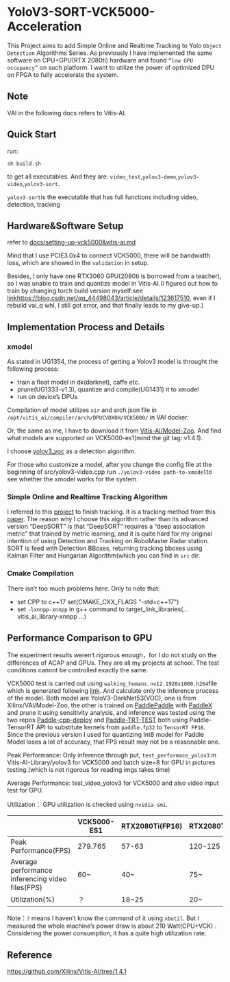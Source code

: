 # YoloV3-SORT-VCK5000-Acceleration

This Project aims to add Simple Online and Realtime Tracking to Yolo `Object Detection` Algorithms Series. As previously I have implemented the same software on CPU+GPU(RTX 2080ti) hardware and found `“low GPU occupancy”` on such platform. I want to utilize the power of optimized DPU on FPGA to fully accelerate the system.

## Note

VAI in the following docs refers to Vitis-AI.

## Quick Start

run:

```shell
sh build.sh
```

to get all executables. And they are: `video_test`,`yolov3-demo`,`yolov3-video`,`yolov3-sort`.

`yolov3-sort`is the executable that has full functions including video, detection, tracking

## Hardware&Software Setup

refer to [docs/setting-up-vck5000&vitis-ai.md](docs/setting-up-vck5000&vitis-ai.md)

Mind that I use PCIE3.0x4 to connect VCK5000, there will be bandwidth loss, which are showed in the `validation` in setup. 

Besides, I only have one RTX3060 GPU(2080ti is borrowed from a teacher), so I was unable to train and quantize model in Vitis-AI.(I figured out how to train by changing torch build version myself:see [link]()https://blog.csdn.net/qq_44498043/article/details/123617510, even if I rebuild vai_q whl, I still got error, and that finally leads to my give-up.)

## Implementation Process and Details

### xmodel

As stated in UG1354, the process of getting a Yolov3 model is throught the following process:

- train a float model in dk(darknet), caffe etc.
- prune(UG1333-v1.3), quantize and compile(UG1431) it to xmodel
- run on device’s DPUs

Compilation of model utilizes `xir` and arch.json file in `/opt/vitis_ai/compiler/arch/DPUCVDX8H/VCK5000/` in VAI docker.

Or, the same as me, I have to download it from [Vitis-AI/Model-Zoo](https://github.com/Xilinx/Vitis-AI/tree/1.4.1/models/AI-Model-Zoo/model-list). And find what models are supported on VCK5000-es1(mind the git tag: v1.4.1).

I choose [yolov3_voc](https://github.com/Xilinx/Vitis-AI/tree/1.4.1/models/AI-Model-Zoo/model-list/dk_yolov3_voc_416_416_65.42G_1.4) as a detection algorithm.

For those who customize a model, after you change the config file at the beginning of src/yolov3-video.cpp run `./yolov3-video path-to-xmodel`to see whether the xmodel works for the system.

### Simple Online and Realtime Tracking Algorithm

I referred to this [project](https://github.com/edwardnguyen1705/sort_cpp) to finish tracking. It is a tracking method from this [paper](https://arxiv.org/abs/1602.00763). The reason why I choose this algorithm rather than its advanced version “DeepSORT” is that “DeepSORT” requires a “deep association metric” that trained by metric learning, and it is quite hard for my original intention of using Detection and Tracking on RoboMaster Radar station. SORT is feed with Detection BBoxes, returning tracking bboxes using Kalman Filter and Hungarian Algorithm(which you can find in `src` dir.

### Cmake Compilation

There isn’t too much problems here. Only to note that:

- set CPP to c++17 set(CMAKE_CXX_FLAGS "-std=c++17")
- set `-lxnnpp-xnnpp` in g++ command to target_link_libraries(… vitis_ai_library-xnnpp …)

## Performance Comparison to GPU

The experiment results weren‘t rigorous enough，for I do not study on the differences of ACAP and GPUs. They are all my projects at school. The test conditions cannot be controlled exactly the same.

VCK5000 test is carried out using `walking_humans.nv12.1920x1080.h264`file which is generated following [link](https://www.hackster.io/AlbertaBeef/introducing-xilinx-kria-for-vision-ai-applications-819148). And calculate only the inference process of the model. Both model are YoloV3-DarkNet53(VOC), one is from Xilinx/VAI/Model-Zoo, the other is trained on [PaddlePaddle](https://github.com/PaddlePaddle/Paddle) with [PaddleX](https://github.com/PaddlePaddle/PaddleX) and prune it using sensitivity analysis, and inference was tested using the two repos [Paddle-cpp-deploy](https://github.com/jedibobo/Paddle-cpp-deploy) and [Paddle-TRT-TEST](https://github.com/jedibobo/Paddle-TRT-TEST) both using Paddle-TensorRT API to substitute kernels from `paddle.fp32` to `TensorRT FP16`. Since the previous version I used for quantizing Int8 model for Paddle Model loses a lot of accuracy, that FPS result may not be a reasonable one.

Peak Performance: Only inference through put, `test_performace_yolov3` in Vitis-AI-Library/yolov3 for VCK5000 and batch size=8 for GPU in pictures testing.(which is not rigorous for reading imgs takes time)

Average Performance: test_video_yolov3 for VCK5000 and also video input test for GPU.

Utilization： GPU utilization is checked using `nvidia-smi`.

|                                                  | VCK5000-ES1 | RTX2080Ti(FP16) | RTX2080Ti(INT8) |
| ------------------------------------------------ | ----------- | --------------- | --------------- |
| Peak Performance(FPS)                            | 279.765     | 57-63           | 120-125         |
| Average performance inferencing video files(FPS) | 60~         | 40~             | 75~             |
| Utilization(%)                                   | ？          | 18~25           | 20~             |

Note：`?` means I haven’t know the command of it using `xbutil`. But I measured the whole machine’s power draw is about 210 Watt(CPU+VCK) . Considering the power consumption, it has a quite high utilization rate.

## Reference

https://github.com/Xilinx/Vitis-AI/tree/1.4.1

